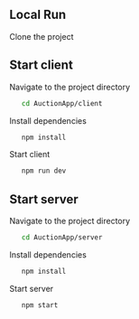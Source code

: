 ## Local Run

Clone the project

## Start client

Navigate to the project directory

```bash
   cd AuctionApp/client
```

Install dependencies

```bash
   npm install
```

Start client

```bash
   npm run dev
```

## Start server

Navigate to the project directory

```bash
   cd AuctionApp/server
```

Install dependencies

```bash
   npm install
```

Start server

```bash
   npm start
```


